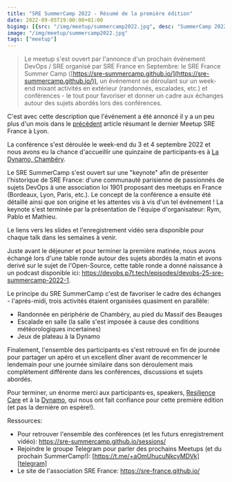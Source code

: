 ```yaml
---
title: "SRE SummerCamp 2022 - Résumé de la première édition"
date: 2022-09-05T19:00:00+01:00
bigimg: [{src: "/img/meetup/summercamp2022.jpg", desc: "SummerCamp 2022"}]
image: "/img/meetup/summercamp2022.jpg"
tags: ["meetup"]
---
```


> Le meetup s'est ouvert par l'annonce d'un prochain événement DevOps / SRE organisé par SRE France en Septembre: le SRE France Summer Camp ([https://sre-summercamp.github.io/](https://sre-summercamp.github.io/)), un événement se déroulant sur un week-end mixant activités en extérieur (randonnés, escalades, etc.) et conférences - le tout pour favoriser et donner un cadre aux échanges autour des sujets abordés lors des conférences.

C'est avec cette description que l'événement a été annoncé il y a un peu plus d'un mois dans le [précédent][meetup-lyon] article résumant le dernier Meetup SRE France à Lyon.

La conférence s'est déroulée le week-end du 3 et 4 septembre 2022 et nous avons eu la chance d'accueillir une quinzaine de participants·es à [La Dynamo, Chambéry][dynamo].

Le SRE SummerCamp s'est ouvert sur une "keynote" afin de présenter l'historique de SRE France: d'une communauté parisienne de passionnés de sujets DevOps à une association loi 1901 proposant des meetups en France (Bordeaux, Lyon, Paris, etc.). Le concept de la conférence a ensuite été détaillé ainsi que son origine et les attentes vis à vis d'un tel événement ! La keynote s'est terminée par la présentation de l'équipe d'organisateur: Rym, Pablo et Mathieu.

Le liens vers les slides et l'enregistrement vidéo sera disponible pour chaque talk dans les semaines à venir.

Juste avant le déjeuner et pour terminer la première matinée, nous avons échangé lors d'une table ronde autour des sujets abordés la matin et avons derivé sur le sujet de l'Open-Source, cette table ronde a donné naissance à un podcast disponible ici: https://devobs.p7t.tech/episodes/devobs-25-sre-summercamp-2022-1.

Le principe du SRE SummerCamp c'est de favoriser le cadre des échanges - l'aprés-midi, trois activités étaient organisées quasiment en parallèle:
* Randonnée en périphérie de Chambéry, au pied du Massif des Beauges
* Escalade en salle (la salle s'est imposée à cause des conditions météorologiques incertaines)
* Jeux de plateau à la Dynamo

Finalement, l'ensemble des participants·es s'est retrouvé en fin de journée pour partager un apéro et un excellent dîner avant de recommencer le lendemain pour une journée similaire dans son déroulement mais complétement différente dans les conférences, discussions et sujets abordés.

Pour terminer, un énorme merci aux participants·es, speakers, [Resilience Care][resilience-care] et à la [Dynamo][dynamo-site], qui nous ont fait confiance pour cette première édition (et pas la dernière on espère!).

Ressources:
* Pour retrouver l'ensemble des conférences (et les futurs enregistrement vidéo): https://sre-summercamp.github.io/sessions/
* Rejoindre le groupe Telegram pour parler des prochains Meetups (et du prochain SummerCamp!): [https://t.me/+aOmUhucuNkcyMDVk][telegram]
* Le site de l'association SRE France: https://sre-france.github.io/

[meetup-lyon]: /post/2022-08-01-live-from-lyon
[resilience-care]: https://sre-summercamp.github.io/partners/gold/resilience/
[dynamo]: https://ladynamo.chambery.fr/
[dynamo-site]: https://sre-summercamp.github.io/partners/soutien/la_dynamo/
[telegram]: https://t.me/+aOmUhucuNkcyMDVk
